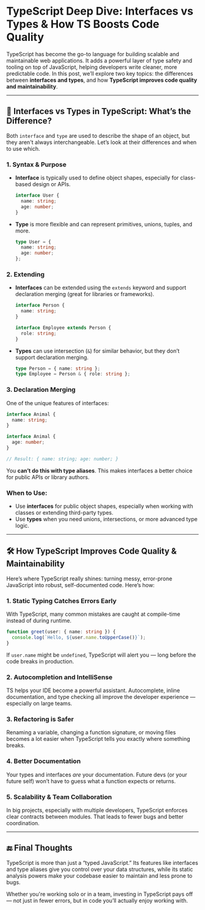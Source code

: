 # TypeScript Deep Dive: Interfaces vs Types & How TS Boosts Code Quality

TypeScript has become the go-to language for building scalable and maintainable web applications. It adds a powerful layer of type safety and tooling on top of JavaScript, helping developers write cleaner, more predictable code. In this post, we’ll explore two key topics: the differences between **interfaces and types**, and how **TypeScript improves code quality and maintainability**.

---

## 🧩 Interfaces vs Types in TypeScript: What’s the Difference?

Both `interface` and `type` are used to describe the shape of an object, but they aren't always interchangeable. Let’s look at their differences and when to use which.

### 1. **Syntax & Purpose**

* **Interface** is typically used to define object shapes, especially for class-based design or APIs.

  ```ts
  interface User {
    name: string;
    age: number;
  }
  ```

* **Type** is more flexible and can represent primitives, unions, tuples, and more.

  ```ts
  type User = {
    name: string;
    age: number;
  };
  ```

### 2. **Extending**

* **Interfaces** can be extended using the `extends` keyword and support declaration merging (great for libraries or frameworks).

  ```ts
  interface Person {
    name: string;
  }

  interface Employee extends Person {
    role: string;
  }
  ```

* **Types** can use intersection (`&`) for similar behavior, but they don’t support declaration merging.

  ```ts
  type Person = { name: string };
  type Employee = Person & { role: string };
  ```

### 3. **Declaration Merging**

One of the unique features of interfaces:

```ts
interface Animal {
  name: string;
}

interface Animal {
  age: number;
}

// Result: { name: string; age: number; }
```

You **can’t do this with type aliases**. This makes interfaces a better choice for public APIs or library authors.

### When to Use:

* Use **interfaces** for public object shapes, especially when working with classes or extending third-party types.
* Use **types** when you need unions, intersections, or more advanced type logic.

---

## 🛠️ How TypeScript Improves Code Quality & Maintainability

Here’s where TypeScript really shines: turning messy, error-prone JavaScript into robust, self-documented code. Here’s how:

### 1. **Static Typing Catches Errors Early**

With TypeScript, many common mistakes are caught at compile-time instead of during runtime.

```ts
function greet(user: { name: string }) {
  console.log(`Hello, ${user.name.toUpperCase()}`);
}
```

If `user.name` might be `undefined`, TypeScript will alert you — long before the code breaks in production.

### 2. **Autocompletion and IntelliSense**

TS helps your IDE become a powerful assistant. Autocomplete, inline documentation, and type checking all improve the developer experience — especially on large teams.

### 3. **Refactoring is Safer**

Renaming a variable, changing a function signature, or moving files becomes a lot easier when TypeScript tells you exactly where something breaks.

### 4. **Better Documentation**

Your types and interfaces *are* your documentation. Future devs (or your future self) won’t have to guess what a function expects or returns.

### 5. **Scalability & Team Collaboration**

In big projects, especially with multiple developers, TypeScript enforces clear contracts between modules. That leads to fewer bugs and better coordination.

---

## 🔚 Final Thoughts

TypeScript is more than just a “typed JavaScript.” Its features like interfaces and type aliases give you control over your data structures, while its static analysis powers make your codebase easier to maintain and less prone to bugs.

Whether you're working solo or in a team, investing in TypeScript pays off — not just in fewer errors, but in code you’ll actually enjoy working with.
